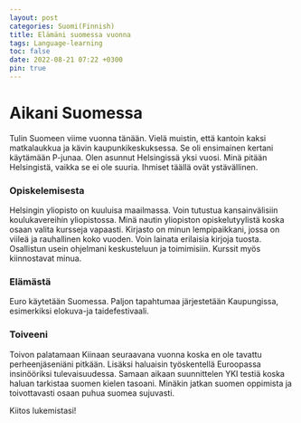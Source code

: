 ```yaml
---
layout: post
categories: Suomi(Finnish)
title: Elämäni suomessa vuonna
tags: Language-learning
toc: false
date: 2022-08-21 07:22 +0300
pin: true
---
```


# Aikani Suomessa
Tulin Suomeen viime vuonna tänään. Vielä muistin, että kantoin kaksi matkalaukkua ja kävin kaupunkikeskuksessa. Se oli ensimainen kertani käytämään P-junaa. Olen asunnut Helsingissä yksi vuosi. Minä pitään Helsingistä, vaikka se ei ole suuria. Ihmiset täällä ovät ystävällinen. 
### Opiskelemisesta
Helsingin yliopisto on kuuluisa maailmassa. Voin tutustua kansainvälisiin koulukavereihin yliopistossa. Minä nautin yliopiston opiskelutyylistä koska osaan valita kursseja vapaasti. Kirjasto on minun lempipaikkani, jossa on viileä ja rauhallinen koko vuoden. Voin lainata erilaisia kirjoja tuosta. Osallistun usein ohjelmani keskusteluun ja toimimisiin. Kurssit myös kiinnostavat minua.
### Elämästä
Euro käytetään Suomessa. Paljon tapahtumaa järjestetään Kaupungissa, esimerkiksi elokuva-ja taidefestivaali. 

### Toiveeni
Toivon palatamaan Kiinaan seuraavana vuonna koska en ole tavattu perheenjäseniäni pitkään. Lisäksi haluaisin työskentellä Euroopassa insinööriksi tulevaisuudessa. Samaan aikaan suunnittelen YKI testiä koska haluan tarkistaa suomen kielen tasoani. Minäkin jatkan suomen oppimista ja toivottavasti osaan puhua suomea sujuvasti.  

Kiitos lukemistasi!



